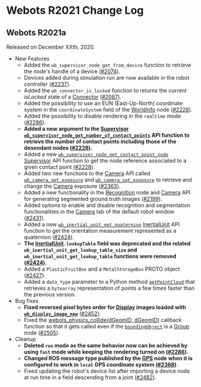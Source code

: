 # Webots R2021 Change Log

## Webots R2021a
Released on December XXth, 2020.

  - New Features
    - Added the `wb_supervisor_node_get_from_device` function to retrieve the node's handle of a device ([#2074](https://github.com/cyberbotics/webots/pull/2074)).
    - Devices added during simulation run are now available in the robot controller ([#2237](https://github.com/cyberbotics/webots/pull/2237)).
    - Added the `wb_connector_is_locked` function to returns the current *isLocked* state of a [Connector](connector.md) ([#2087](https://github.com/cyberbotics/webots/pull/2087)).
    - Added the possibility to use an EUN (East-Up-North) coordinate system in the `coordinateSystem` field of the [WorldInfo](worldinfo.md) node ([#2228](https://github.com/cyberbotics/webots/pull/2228)).
    - Added the possibility to disable rendering in the `realtime` mode ([#2286](https://github.com/cyberbotics/webots/pull/2286)).
    - **Added a new argument to the [Supervisor](supervisor.md) [`wb_supervisor_node_get_number_of_contact_points`](supervisor.md#wb_supervisor_node_get_number_of_contact_points) API function to retrieve the number of contact points including those of the desendant nodes ([#2228](https://github.com/cyberbotics/webots/pull/2228)).**
    - Added a new [`wb_supervisor_node_get_contact_point_node`](supervisor.md#wb_supervisor_node_get_contact_point_node) [Supervisor](supervisor.md) API function to get the node reference associated to a given contact point ([#2228](https://github.com/cyberbotics/webots/pull/2228)).
    - Added two new functions to the [Camera](camera.md) API called [`wb_camera_get_exposure`](camera.md#wb_camera_get_exposure) and [`wb_camera_set_exposure`](camera.md#wb_camera_set_exposure) to retrieve and change the [Camera](camera.md) exposure ([#2363](https://github.com/cyberbotics/webots/pull/2363)).
    - Added a new functionality in the [Recognition](recognition.md) node and [Camera](camera.md) API for generating segmented ground truth images ([#2199](https://github.com/cyberbotics/webots/pull/2199)).
    - Added options to enable and disable recognition and segmentation functionalities in the [Camera](camera.md) tab of the default robot window ([#2431](https://github.com/cyberbotics/webots/pull/2431)).
    - Added a new [`wb_inertial_unit_get_quaternion`](inertialunit.md#wb_inertial_unit_get_quaternion) [InertialUnit](inertialunit.md) API function to get the orientation measurement represented as a quaternion ([#2424](https://github.com/cyberbotics/webots/pull/2424)).
    - **The [InertialUnit](inertialunit.md)`.lookupTable` field was deprecated and the related `wb_inertial_unit_get_lookup_table_size` and `wb_inertial_unit_get_lookup_table` functions were removed ([#2424](https://github.com/cyberbotics/webots/pull/2424)).**
    - Added a `PlasticFruitBox` and a `MetalStorageBox` PROTO object ([#2427](https://github.com/cyberbotics/webots/pull/2427)).
    - Added a `data_type` parameter to a Python method [`getPointCloud`](lidar.md#wb_lidar_get_point_cloud) that retrieves a `bytearray` representation of points a few times faster than the previous version.
  - Bug fixes
    - **Fixed reversed pixel bytes order for [Display](display.md) images loaded with [`wb_display_image_new`](display.md#wb_display_image_new)** ([#2452](https://github.com/cyberbotics/webots/pull/2452)).
    - Fixed the [webots\_physics\_collide(dGeomID, dGeomID)](callback-functions.md) callback function so that it gets called even if the [`boundingObject`](solid.md#solid-fields) is a [Group](group.md) node ([#2505](https://github.com/cyberbotics/webots/pull/2505)).
  - Cleanup
    - **Deleted `run` mode as the same behavior now can be achieved by using `fast` mode while keeping the rendering turned on ([#2286](https://github.com/cyberbotics/webots/pull/2286)).**
    - **Changed ROS message type published by the [GPS](gps.md) node when it is configured to work in `local` GPS coordinate system ([#2368](https://github.com/cyberbotics/webots/pull/2368))**.
    - Fixed updating the robot's device list after importing a device node at run time in a field descending from a joint ([#2482](https://github.com/cyberbotics/webots/pull/2482)).

